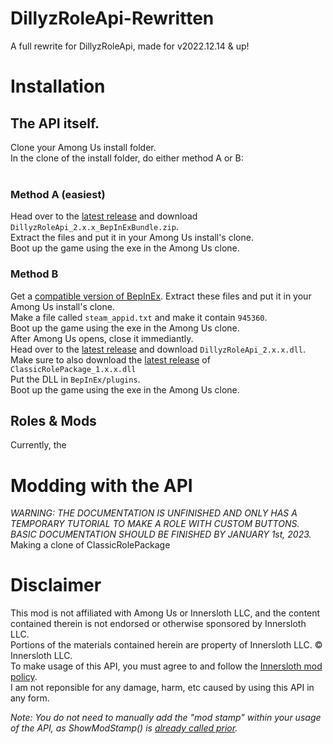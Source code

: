# DillyzRoleApi-Rewritten
 A full rewrite for DillyzRoleApi, made for v2022.12.14 & up!
 
# Installation
## The API itself.
Clone your Among Us install folder.<br>
In the clone of the install folder, do either method A or B:<br>
<br>
### Method A (easiest)
Head over to the <a href="https://github.com/DillyzThe1/DillyzRoleApi-Rewritten/releases/latest/">latest release</a> and download `DillyzRoleApi_2.x.x_BepInExBundle.zip`.<br>
Extract the files and put it in your Among Us install's clone.<br>
Boot up the game using the exe in the Among Us clone.
### Method B
Get a <a href="https://builds.bepinex.dev/projects/bepinex_be/577/BepInEx_UnityIL2CPP_x86_ec79ad0_6.0.0-be.577.zip">compatible version of BepInEx</a>.
Extract these files and put it in your Among Us install's clone.<br>
Make a file called `steam_appid.txt` and make it contain `945360`.<br>
Boot up the game using the exe in the Among Us clone.<br>
After Among Us opens, close it immediantly.<br>
Head over to the <a href="https://github.com/DillyzThe1/DillyzRoleApi-Rewritten/releases/latest/">latest release</a> and download `DillyzRoleApi_2.x.x.dll`.<br>
Make sure to also download the <a href="https://github.com/DillyzThe1/DillyzRoleApi-Rewritten/releases/latest/">latest release</a> of `ClassicRolePackage_1.x.x.dll`<br>
Put the DLL in `BepInEx/plugins`.<br>
Boot up the game using the exe in the Among Us clone.

## Roles & Mods
Currently, the 

# Modding with the API
*WARNING: THE DOCUMENTATION IS UNFINISHED AND ONLY HAS A TEMPORARY TUTORIAL TO MAKE A ROLE WITH CUSTOM BUTTONS. BASIC DOCUMENTATION SHOULD BE FINISHED BY JANUARY 1st, 2023.*<br>
Making a clone of ClassicRolePackage

# Disclaimer
This mod is not affiliated with Among Us or Innersloth LLC, and the content contained therein is not endorsed or otherwise sponsored by Innersloth LLC.<br>
Portions of the materials contained herein are property of Innersloth LLC. © Innersloth LLC.<br>
To make usage of this API, you must agree to and follow the <a href="https://www.innersloth.com/among-us-mod-policy/">Innersloth mod policy</a>.<br>
I am not reponsible for any damage, harm, etc caused by using this API in any form.

*Note: You do not need to manually add the "mod stamp" within your usage of the API, as ShowModStamp() is <a href="https://github.com/DillyzThe1/DillyzRoleApi-Rewritten/blob/main/HarmonyMain.cs#L64">already called prior</a>.*